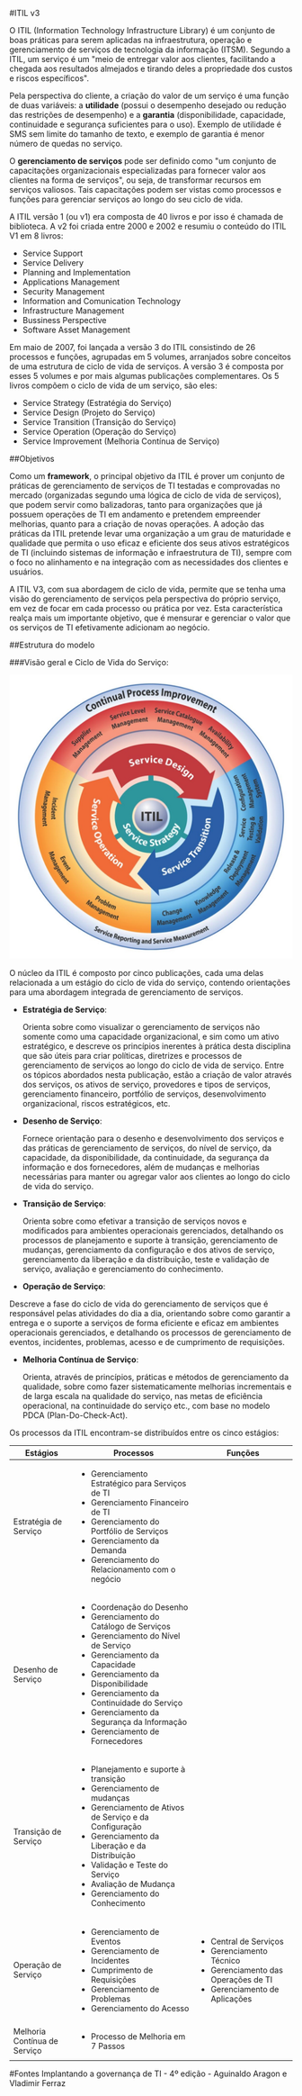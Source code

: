 #ITIL v3

O ITIL (Information Technology Infrastructure Library) é um conjunto de boas práticas para serem aplicadas na infraestrutura, operação e gerenciamento de serviços de tecnologia da informação (ITSM). Segundo a ITIL, um serviço é um "meio de entregar valor aos clientes, facilitando a chegada aos resultados almejados e tirando deles a propriedade dos custos e riscos específicos".

Pela perspectiva do cliente, a criação do valor de um serviço é uma função de duas variáveis: a **utilidade** (possui o desempenho desejado ou redução das restrições de desempenho) e a **garantia** (disponibilidade, capacidade, continuidade e segurança suficientes para o uso). Exemplo de utilidade é SMS sem limite do tamanho de texto, e exemplo de garantia é menor número de quedas no serviço.

O **gerenciamento de serviços** pode ser definido como "um conjunto de capacitações organizacionais especializadas para fornecer valor aos clientes na forma de serviços", ou seja, de transformar recursos em serviços valiosos. Tais capacitações podem ser vistas como processos e funções para gerenciar serviços ao longo do seu ciclo de vida.


A ITIL versão 1 (ou v1) era composta de 40 livros e por isso é chamada de biblioteca. A v2 foi criada entre 2000 e 2002 e resumiu o conteúdo do ITIL V1 em 8 livros:

* Service Support
* Service Delivery
* Planning and Implementation
* Applications Management
* Security Management
* Information and Comunication Technology
* Infrastructure Management
* Bussiness Perspective
* Software Asset Management
 
Em maio de 2007, foi lançada a versão 3 do ITIL consistindo de 26 processos e funções, agrupadas em 5 volumes, arranjados sobre conceitos de uma estrutura de ciclo de vida de serviços. A versão 3 é composta por esses 5 volumes e por mais algumas publicações complementares. Os 5 livros compõem o ciclo de vida de um serviço, são eles:

* Service Strategy (Estratégia do Serviço)
* Service Design (Projeto do Serviço)
* Service Transition (Transição do Serviço)
* Service Operation (Operação do Serviço)
* Service Improvement (Melhoria Contínua de Serviço)

##Objetivos

Como um **framework**, o principal objetivo da ITIL é prover um conjunto de práticas de gerenciamento de serviços de TI testadas e comprovadas no mercado (organizadas segundo uma lógica de ciclo de vida de serviços), que podem servir como balizadoras, tanto para organizações que já possuem operações de TI em andamento e pretendem empreender melhorias, quanto para a criação de novas operações. A adoção das práticas da ITIL pretende levar uma organização a um grau de maturidade e qualidade que permita o uso eficaz e eficiente dos seus ativos estratégicos de TI (incluindo sistemas de informação e infraestrutura de TI), sempre com o foco no alinhamento e na integração com as necessidades dos clientes e usuários.

A ITIL V3, com sua abordagem de ciclo de vida, permite que se tenha uma visão do gerenciamento de serviços pela perspectiva do próprio serviço, em vez de focar em cada processo ou prática por vez. Esta característica realça mais um importante objetivo, que é mensurar e gerenciar o valor que os serviços de TI efetivamente adicionam ao negócio.

##Estrutura do modelo

###Visão geral e Ciclo de Vida do Serviço:

![Ciclo de Vida](https://raw.githubusercontent.com/avildes/caderno-do-concurseiro/master/Tecnologia%20da%20Informação/Gest%C3%A3o%20e%20Governan%C3%A7a/ciclodevida.jpg)

O núcleo da ITIL é composto por cinco publicações, cada uma delas relacionada a um estágio do ciclo de vida do serviço, contendo orientações para uma abordagem integrada de gerenciamento de serviços.

* **Estratégia de Serviço**:

  Orienta sobre como visualizar o gerenciamento de serviços não somente como uma capacidade organizacional, e sim como um ativo estratégico, e descreve os princípios inerentes à prática desta disciplina que são úteis para criar políticas, diretrizes e processos de gerenciamento de serviços ao longo do ciclo de vida de serviço. Entre os tópicos abordados nesta publicação, estão a criação de valor através dos serviços, os ativos de serviço, provedores e tipos de serviços, gerenciamento financeiro, portfólio de serviços, desenvolvimento organizacional, riscos estratégicos, etc.
  
* **Desenho de Serviço**:

  Fornece orientação para o desenho e desenvolvimento dos serviços e das práticas de gerenciamento de serviços, do nível de serviço, da capacidade, da disponibilidade, da continuidade, da segurança da informação e dos fornecedores, além de mudanças e melhorias necessárias para manter ou agregar valor aos clientes ao longo do ciclo de vida do serviço.
  
* **Transição de Serviço**:

  Orienta sobre como efetivar a transição de serviços novos e modificados para ambientes operacionais gerenciados, detalhando os processos de planejamento e suporte à transição, gerenciamento de mudanças, gerenciamento da configuração e dos ativos de serviço, gerenciamento da liberação e da distribuição, teste e validação de serviço, avaliação e gerenciamento do conhecimento.
 
 * **Operação de Serviço**:
 
  Descreve a fase do ciclo de vida do gerenciamento de serviços que é responsável pelas atividades do dia a dia, orientando sobre como garantir a entrega e o suporte a serviços de forma eficiente e eficaz em ambientes operacionais gerenciados, e detalhando os processos de gerenciamento de eventos, incidentes, problemas, acesso e de cumprimento de requisições.

* **Melhoria Contínua de Serviço**:

  Orienta, através de princípios, práticas e métodos de gerenciamento da qualidade, sobre como fazer sistematicamente melhorias incrementais e de larga escala na qualidade do serviço, nas metas de eficiência operacional, na continuidade do serviço etc., com base no modelo PDCA (Plan-Do-Check-Act).
  
Os processos da ITIL encontram-se distribuídos entre os cinco estágios:

| Estágios | Processos | Funções |
---|---|---
| Estratégia de Serviço | <ul><li>Gerenciamento Estratégico para Serviços de TI</li><li>Gerenciamento Financeiro de TI</li><li>Gerenciamento do Portfólio de Serviços</li><li>Gerenciamento da Demanda</li><li>Gerenciamento do Relacionamento com o negócio</li></ul> |  |
| Desenho de Serviço | <ul><li>Coordenação do Desenho</li><li>Gerenciamento do Catálogo de Serviços</li><li>Gerenciamento do Nível de Serviço</li><li>Gerenciamento da Capacidade</li><li>Gerenciamento da Disponibilidade</li><li>Gerenciamento da Continuidade do Serviço</li><li>Gerenciamento da Segurança da Informação</li><li>Gerenciamento de Fornecedores</li></ul> |  |
| Transição de Serviço | <ul><li>Planejamento e suporte à transição</li><li>Gerenciamento de mudanças</li><li>Gerenciamento de Ativos de Serviço e da Configuração</li><li>Gerenciamento da Liberação e da Distribuição</li><li>Validação e Teste do Serviço</li><li>Avaliação de Mudança</li><li>Gerenciamento do Conhecimento</li></ul>|  |
| Operação de Serviço | <ul><li>Gerenciamento de Eventos</li><li>Gerenciamento de Incidentes</li><li>Cumprimento de Requisições</li><li>Gerenciamento de Problemas</li><li>Gerenciamento do Acesso</li></ul> | <ul><li>Central de Serviços</li><li>Gerenciamento Técnico</li><li>Gerenciamento das Operações de TI</li><li>Gerenciamento de Aplicações</li><ul> |
| Melhoria Contínua de Serviço | <ul><li>Processo de Melhoria em 7 Passos</li></ul> | |



#Fontes
Implantando a governança de TI - 4º edição - Aguinaldo Aragon e Vladimir Ferraz
